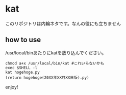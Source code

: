 # kat
このリポジトリは内輪ネタです。なんの役にも立ちません

## how to use
/usr/local/binあたりにkatを放り込んでください。
```
chmod a+x /usr/local/bin/kat #これいらないかも
exec $SHELL -l
kat hogehoge.py
(return hogehoge(20XX年XX月XX日版).py)
```

enjoy!
